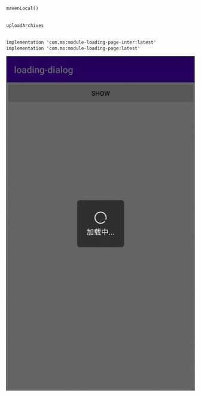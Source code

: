 ## 

    mavenLocal()
    
## 


    uploadArchives
    

## 

    implementation 'com.ms:module-loading-page-inter:latest'
    implementation 'com.ms:module-loading-page:latest'



![](./photo/1.gif)